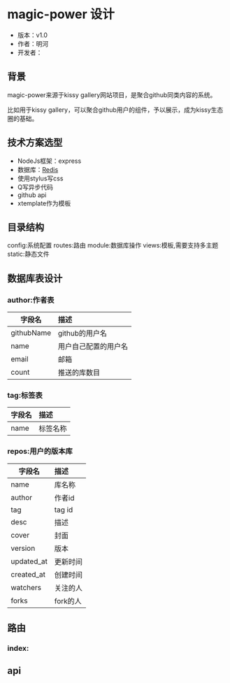 # magic-power 设计

* 版本：v1.0
* 作者：明河
* 开发者：

## 背景

magic-power来源于kissy gallery网站项目，是聚合github同类内容的系统。

比如用于kissy gallery，可以聚合github用户的组件，予以展示，成为kissy生态圈的基础。

## 技术方案选型

* NodeJs框架：express
* 数据库：[Redis](http://www.redis.cn/)
* 使用stylus写css
* Q写异步代码
* github api
* xtemplate作为模板

## 目录结构

config:系统配置
routes:路由
module:数据库操作
views:模板,需要支持多主题
static:静态文件


## 数据库表设计

### author:作者表

|字段名|描述|
|---|:---|
|githubName|github的用户名|
|name|用户自己配置的用户名|
|email|邮箱|
|count|推送的库数目|

### tag:标签表

|字段名|描述|
|---|:---|
|name|标签名称|

### repos:用户的版本库

|字段名|描述|
|---|:---|
|name|库名称|
|author|作者id|
|tag|tag id|
|desc|描述|
|cover|封面|
|version|版本|
|updated_at|更新时间|
|created_at|创建时间|
|watchers|关注的人|
|forks|fork的人|

## 路由

### index:

## api

